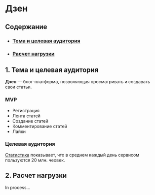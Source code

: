 # Дзен
## Содержание

* ### [Тема и целевая аудитория](#1)
* ### [Расчет нагрузки](#2)

## 1. Тема и целевая аудитория <a name="1"></a>
**Дзен** — блог-платформа, позволяющая просматривать и создавать свои статьи.

### MVP
- Регистрация
- Лента статей
- Создание статей 
- Комментирование статей
- Лайки

### Целевая аудитория 
[Статистика](https://ru.wikipedia.org/wiki/%D0%94%D0%B7%D0%B5%D0%BD_%D0%BA%D0%BE%D0%BD%D1%82%D0%B5%D0%BD%D1%82%D0%BD%D0%B0%D1%8F_%D0%BF%D0%BB%D0%B0%D1%82%D1%84%D0%BE%D1%80%D0%BC%D0%B0) 
показывает, что в среднем каждый день сервисом пользуются 20 млн. чеовек.

## 2. Расчет нагрузки <a name="2"></a>

In process...
